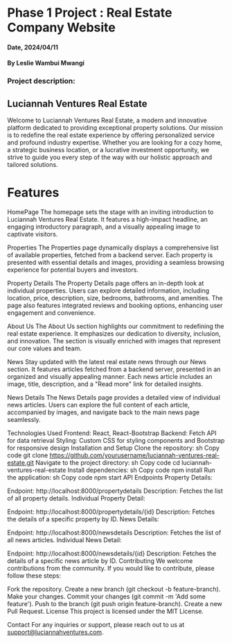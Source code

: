 # Phase 1 Project : Real Estate Company Website

#### Date, 2024/04/11

#### By Leslie Wambui Mwangi

### Project description:
## Luciannah Ventures Real Estate
Welcome to Luciannah Ventures Real Estate, a modern and innovative platform dedicated to providing exceptional property solutions. Our mission is to redefine the real estate experience by offering personalized service and profound industry expertise. Whether you are looking for a cozy home, a strategic business location, or a lucrative investment opportunity, we strive to guide you every step of the way with our holistic approach and tailored solutions.

# Features
HomePage
The homepage sets the stage with an inviting introduction to Luciannah Ventures Real Estate. It features a high-impact headline, an engaging introductory paragraph, and a visually appealing image to captivate visitors.

Properties
The Properties page dynamically displays a comprehensive list of available properties, fetched from a backend server. Each property is presented with essential details and images, providing a seamless browsing experience for potential buyers and investors.

Property Details
The Property Details page offers an in-depth look at individual properties. Users can explore detailed information, including location, price, description, size, bedrooms, bathrooms, and amenities. The page also features integrated reviews and booking options, enhancing user engagement and convenience.

About Us
The About Us section highlights our commitment to redefining the real estate experience. It emphasizes our dedication to diversity, inclusion, and innovation. The section is visually enriched with images that represent our core values and team.

News
Stay updated with the latest real estate news through our News section. It features articles fetched from a backend server, presented in an organized and visually appealing manner. Each news article includes an image, title, description, and a "Read more" link for detailed insights.

News Details
The News Details page provides a detailed view of individual news articles. Users can explore the full content of each article, accompanied by images, and navigate back to the main news page seamlessly.

Technologies Used
Frontend: React, React-Bootstrap
Backend: Fetch API for data retrieval
Styling: Custom CSS for styling components and Bootstrap for responsive design
Installation and Setup
Clone the repository:
sh
Copy code
git clone https://github.com/yourusername/luciannah-ventures-real-estate.git
Navigate to the project directory:
sh
Copy code
cd luciannah-ventures-real-estate
Install dependencies:
sh
Copy code
npm install
Run the application:
sh
Copy code
npm start
API Endpoints
Property Details:

Endpoint: http://localhost:8000/propertydetails
Description: Fetches the list of all property details.
Individual Property Detail:

Endpoint: http://localhost:8000/propertydetails/{id}
Description: Fetches the details of a specific property by ID.
News Details:

Endpoint: http://localhost:8000/newsdetails
Description: Fetches the list of all news articles.
Individual News Detail:

Endpoint: http://localhost:8000/newsdetails/{id}
Description: Fetches the details of a specific news article by ID.
Contributing
We welcome contributions from the community. If you would like to contribute, please follow these steps:

Fork the repository.
Create a new branch (git checkout -b feature-branch).
Make your changes.
Commit your changes (git commit -m 'Add some feature').
Push to the branch (git push origin feature-branch).
Create a new Pull Request.
License
This project is licensed under the MIT License.

Contact
For any inquiries or support, please reach out to us at support@luciannahventures.com.